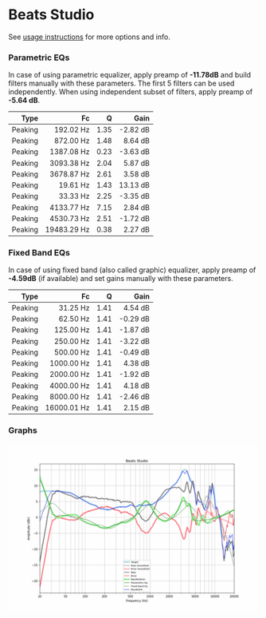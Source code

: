 # Beats Studio
See [usage instructions](https://github.com/jaakkopasanen/AutoEq#usage) for more options and info.

### Parametric EQs
In case of using parametric equalizer, apply preamp of **-11.78dB** and build filters manually
with these parameters. The first 5 filters can be used independently.
When using independent subset of filters, apply preamp of **-5.64 dB**.

| Type    | Fc          |    Q | Gain     |
|--------:|------------:|-----:|---------:|
| Peaking | 192.02 Hz   | 1.35 | -2.82 dB |
| Peaking | 872.00 Hz   | 1.48 | 8.64 dB  |
| Peaking | 1387.08 Hz  | 0.23 | -3.63 dB |
| Peaking | 3093.38 Hz  | 2.04 | 5.87 dB  |
| Peaking | 3678.87 Hz  | 2.61 | 3.58 dB  |
| Peaking | 19.61 Hz    | 1.43 | 13.13 dB |
| Peaking | 33.33 Hz    | 2.25 | -3.35 dB |
| Peaking | 4133.77 Hz  | 7.15 | 2.84 dB  |
| Peaking | 4530.73 Hz  | 2.51 | -1.72 dB |
| Peaking | 19483.29 Hz | 0.38 | 2.27 dB  |

### Fixed Band EQs
In case of using fixed band (also called graphic) equalizer, apply preamp of **-4.59dB**
(if available) and set gains manually with these parameters.

| Type    | Fc          |    Q | Gain     |
|--------:|------------:|-----:|---------:|
| Peaking | 31.25 Hz    | 1.41 | 4.54 dB  |
| Peaking | 62.50 Hz    | 1.41 | -0.29 dB |
| Peaking | 125.00 Hz   | 1.41 | -1.87 dB |
| Peaking | 250.00 Hz   | 1.41 | -3.22 dB |
| Peaking | 500.00 Hz   | 1.41 | -0.49 dB |
| Peaking | 1000.00 Hz  | 1.41 | 4.38 dB  |
| Peaking | 2000.00 Hz  | 1.41 | -1.92 dB |
| Peaking | 4000.00 Hz  | 1.41 | 4.18 dB  |
| Peaking | 8000.00 Hz  | 1.41 | -2.46 dB |
| Peaking | 16000.01 Hz | 1.41 | 2.15 dB  |

### Graphs
![](./Beats%20Studio.png)